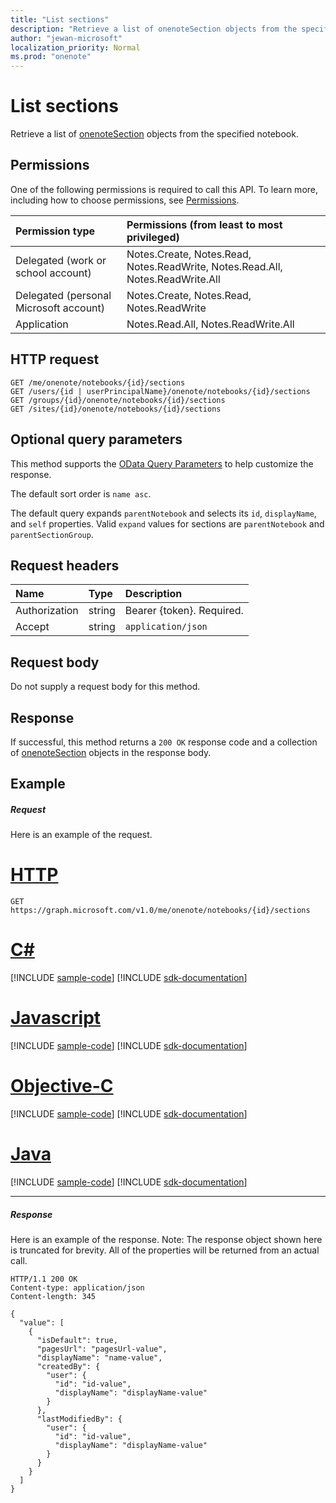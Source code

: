 ```yaml
---
title: "List sections"
description: "Retrieve a list of onenoteSection objects from the specified notebook."
author: "jewan-microsoft"
localization_priority: Normal
ms.prod: "onenote"
---
```


# List sections

Retrieve a list of [onenoteSection](../resources/section.md) objects from the specified notebook.
## Permissions
One of the following permissions is required to call this API. To learn more, including how to choose permissions, see [Permissions](/graph/permissions-reference).

|Permission type      | Permissions (from least to most privileged)              |
|:--------------------|:---------------------------------------------------------|
|Delegated (work or school account) | Notes.Create, Notes.Read, Notes.ReadWrite, Notes.Read.All, Notes.ReadWrite.All    |
|Delegated (personal Microsoft account) | Notes.Create, Notes.Read, Notes.ReadWrite    |
|Application | Notes.Read.All, Notes.ReadWrite.All |

## HTTP request
<!-- { "blockType": "ignored" } -->
```http
GET /me/onenote/notebooks/{id}/sections
GET /users/{id | userPrincipalName}/onenote/notebooks/{id}/sections
GET /groups/{id}/onenote/notebooks/{id}/sections
GET /sites/{id}/onenote/notebooks/{id}/sections
```
## Optional query parameters
This method supports the [OData Query Parameters](https://developer.microsoft.com/graph/docs/concepts/query_parameters) to help customize the response.

The default sort order is `name asc`.

The default query expands `parentNotebook` and selects its `id`, `displayName`, and `self` properties. Valid `expand` values for sections are `parentNotebook` and `parentSectionGroup`.


## Request headers
| Name       | Type | Description|
|:-----------|:------|:----------|
| Authorization  | string  | Bearer {token}. Required. |
| Accept | string | `application/json` |

## Request body
Do not supply a request body for this method.

## Response

If successful, this method returns a `200 OK` response code and a collection of [onenoteSection](../resources/section.md) objects in the response body.
## Example
##### Request
Here is an example of the request.

# [HTTP](#tab/http)
<!-- {
  "blockType": "request",
  "name": "notebook_get_sections"
}-->
```http
GET https://graph.microsoft.com/v1.0/me/onenote/notebooks/{id}/sections
```
# [C#](#tab/csharp)
[!INCLUDE [sample-code](../includes/snippets/csharp/notebook-get-sections-csharp-snippets.md)]
[!INCLUDE [sdk-documentation](../includes/snippets/snippets-sdk-documentation-link.md)]

# [Javascript](#tab/javascript)
[!INCLUDE [sample-code](../includes/snippets/javascript/notebook-get-sections-javascript-snippets.md)]
[!INCLUDE [sdk-documentation](../includes/snippets/snippets-sdk-documentation-link.md)]

# [Objective-C](#tab/objc)
[!INCLUDE [sample-code](../includes/snippets/objc/notebook-get-sections-objc-snippets.md)]
[!INCLUDE [sdk-documentation](../includes/snippets/snippets-sdk-documentation-link.md)]

# [Java](#tab/java)
[!INCLUDE [sample-code](../includes/snippets/java/notebook-get-sections-java-snippets.md)]
[!INCLUDE [sdk-documentation](../includes/snippets/snippets-sdk-documentation-link.md)]

---

##### Response
Here is an example of the response. Note: The response object shown here is truncated for brevity. All of the properties will be returned from an actual call.
<!-- {
  "blockType": "response",
  "truncated": true,
  "@odata.type": "microsoft.graph.onenoteSection",
  "isCollection": true
} -->
```http
HTTP/1.1 200 OK
Content-type: application/json
Content-length: 345

{
  "value": [
    {
      "isDefault": true,
      "pagesUrl": "pagesUrl-value",
      "displayName": "name-value",
      "createdBy": {
        "user": {
          "id": "id-value",
          "displayName": "displayName-value"
        }
      },
      "lastModifiedBy": {
        "user": {
          "id": "id-value",
          "displayName": "displayName-value"
        }
      }
    }
  ]
}
```

<!-- uuid: 8fcb5dbc-d5aa-4681-8e31-b001d5168d79
2015-10-25 14:57:30 UTC -->
<!-- {
  "type": "#page.annotation",
  "description": "List sections",
  "keywords": "",
  "section": "documentation",
  "tocPath": "",
  "suppressions": [
  ]
}-->
